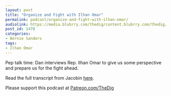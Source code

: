 ```yaml
---
layout: post
title: "Organize and Fight with Ilhan Omar"
permalink: podcast/organize-and-fight-with-ilhan-omar/
audiolink: https://media.blubrry.com/thedig/content.blubrry.com/thedig/The_Dig-EP_245-Omar.mp3
post_id: 1470
categories: 
- Bernie Sanders
tags: 
- Ilhan Omar
---
```


Pep talk time: Dan interviews Rep. Ilhan Omar to give us some perspective and prepare us for the fight ahead.

Read the full transcript from Jacobin 
[here](https://jacobinmag.com/2020/03/ilhan-omar-interview-bernie-sanders-climate).

Please support this podcast at 
[Patreon.com/TheDig](https://Patreon.com/TheDig)